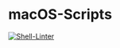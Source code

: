 # macOS-Scripts

[![Shell-Linter](https://github.com/davtay/macOS-Scripts/actions/workflows/shell-lint.yml/badge.svg)](https://github.com/davtay/macOS-Scripts/actions/workflows/shell-lint.yml)

